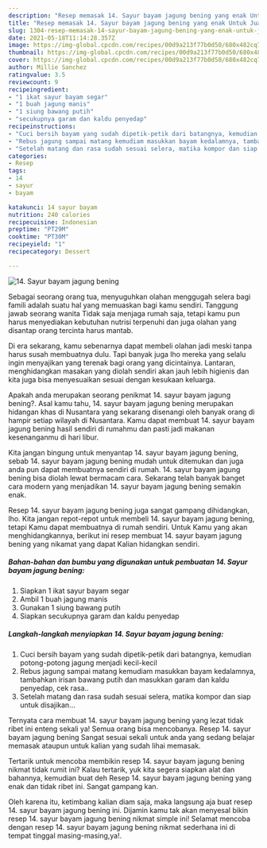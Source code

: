 ```yaml
---
description: "Resep memasak 14. Sayur bayam jagung bening yang enak Untuk Jualan"
title: "Resep memasak 14. Sayur bayam jagung bening yang enak Untuk Jualan"
slug: 1304-resep-memasak-14-sayur-bayam-jagung-bening-yang-enak-untuk-jualan
date: 2021-05-18T11:14:28.357Z
image: https://img-global.cpcdn.com/recipes/00d9a213f77b0d50/680x482cq70/14-sayur-bayam-jagung-bening-foto-resep-utama.jpg
thumbnail: https://img-global.cpcdn.com/recipes/00d9a213f77b0d50/680x482cq70/14-sayur-bayam-jagung-bening-foto-resep-utama.jpg
cover: https://img-global.cpcdn.com/recipes/00d9a213f77b0d50/680x482cq70/14-sayur-bayam-jagung-bening-foto-resep-utama.jpg
author: Millie Sanchez
ratingvalue: 3.5
reviewcount: 9
recipeingredient:
- "1 ikat sayur bayam segar"
- "1 buah jagung manis"
- "1 siung bawang putih"
- "secukupnya garam dan kaldu penyedap"
recipeinstructions:
- "Cuci bersih bayam yang sudah dipetik-petik dari batangnya, kemudian potong-potong jagung menjadi kecil-kecil"
- "Rebus jagung sampai matang kemudiam masukkan bayam kedalamnya, tambahkan irisan bawang putih dan masukkan garam dan kaldu penyedap, cek rasa.."
- "Setelah matang dan rasa sudah sesuai selera, matika kompor dan siap untuk disajikan..."
categories:
- Resep
tags:
- 14
- sayur
- bayam

katakunci: 14 sayur bayam 
nutrition: 240 calories
recipecuisine: Indonesian
preptime: "PT29M"
cooktime: "PT30M"
recipeyield: "1"
recipecategory: Dessert

---
```



![14. Sayur bayam jagung bening](https://img-global.cpcdn.com/recipes/00d9a213f77b0d50/680x482cq70/14-sayur-bayam-jagung-bening-foto-resep-utama.jpg)

Sebagai seorang orang tua, menyuguhkan olahan menggugah selera bagi famili adalah suatu hal yang memuaskan bagi kamu sendiri. Tanggung jawab seorang  wanita Tidak saja menjaga rumah saja, tetapi kamu pun harus menyediakan kebutuhan nutrisi terpenuhi dan juga olahan yang disantap orang tercinta harus mantab.

Di era  sekarang, kamu sebenarnya dapat membeli olahan jadi meski tanpa harus susah membuatnya dulu. Tapi banyak juga lho mereka yang selalu ingin menyajikan yang terenak bagi orang yang dicintainya. Lantaran, menghidangkan masakan yang diolah sendiri akan jauh lebih higienis dan kita juga bisa menyesuaikan sesuai dengan kesukaan keluarga. 



Apakah anda merupakan seorang penikmat 14. sayur bayam jagung bening?. Asal kamu tahu, 14. sayur bayam jagung bening merupakan hidangan khas di Nusantara yang sekarang disenangi oleh banyak orang di hampir setiap wilayah di Nusantara. Kamu dapat membuat 14. sayur bayam jagung bening hasil sendiri di rumahmu dan pasti jadi makanan kesenanganmu di hari libur.

Kita jangan bingung untuk menyantap 14. sayur bayam jagung bening, sebab 14. sayur bayam jagung bening mudah untuk ditemukan dan juga anda pun dapat membuatnya sendiri di rumah. 14. sayur bayam jagung bening bisa diolah lewat bermacam cara. Sekarang telah banyak banget cara modern yang menjadikan 14. sayur bayam jagung bening semakin enak.

Resep 14. sayur bayam jagung bening juga sangat gampang dihidangkan, lho. Kita jangan repot-repot untuk membeli 14. sayur bayam jagung bening, tetapi Kamu dapat membuatnya di rumah sendiri. Untuk Kamu yang akan menghidangkannya, berikut ini resep membuat 14. sayur bayam jagung bening yang nikamat yang dapat Kalian hidangkan sendiri.

<!--inarticleads1-->

##### Bahan-bahan dan bumbu yang digunakan untuk pembuatan 14. Sayur bayam jagung bening:

1. Siapkan 1 ikat sayur bayam segar
1. Ambil 1 buah jagung manis
1. Gunakan 1 siung bawang putih
1. Siapkan secukupnya garam dan kaldu penyedap




<!--inarticleads2-->

##### Langkah-langkah menyiapkan 14. Sayur bayam jagung bening:

1. Cuci bersih bayam yang sudah dipetik-petik dari batangnya, kemudian potong-potong jagung menjadi kecil-kecil
1. Rebus jagung sampai matang kemudiam masukkan bayam kedalamnya, tambahkan irisan bawang putih dan masukkan garam dan kaldu penyedap, cek rasa..
1. Setelah matang dan rasa sudah sesuai selera, matika kompor dan siap untuk disajikan...




Ternyata cara membuat 14. sayur bayam jagung bening yang lezat tidak ribet ini enteng sekali ya! Semua orang bisa mencobanya. Resep 14. sayur bayam jagung bening Sangat sesuai sekali untuk anda yang sedang belajar memasak ataupun untuk kalian yang sudah lihai memasak.

Tertarik untuk mencoba membikin resep 14. sayur bayam jagung bening nikmat tidak rumit ini? Kalau tertarik, yuk kita segera siapkan alat dan bahannya, kemudian buat deh Resep 14. sayur bayam jagung bening yang enak dan tidak ribet ini. Sangat gampang kan. 

Oleh karena itu, ketimbang kalian diam saja, maka langsung aja buat resep 14. sayur bayam jagung bening ini. Dijamin kamu tak akan menyesal bikin resep 14. sayur bayam jagung bening nikmat simple ini! Selamat mencoba dengan resep 14. sayur bayam jagung bening nikmat sederhana ini di tempat tinggal masing-masing,ya!.


